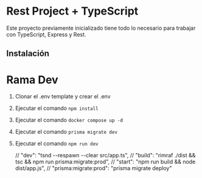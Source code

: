 # Rest Project + TypeScript

Este proyecto previamente inicializado tiene todo lo necesario para trabajar con TypeScript, Express y Rest.

## Instalación 
# Rama Dev
1. Clonar el .env template y crear el .env
2. Ejecutar el comando ``` npm install ```
3. Ejecutar el comando ``` docker compose up -d ```
4. Ejecutar el comando ``` prisma migrate dev ```
5. Ejecutar el comando ``` npm run dev ```




    // "dev": "tsnd --respawn --clear src/app.ts",
    // "build": "rimraf ./dist && tsc && npm run prisma:migrate:prod",
    // "start": "npm run build && node dist/app.js",
    // "prisma:migrate:prod": "prisma migrate deploy"